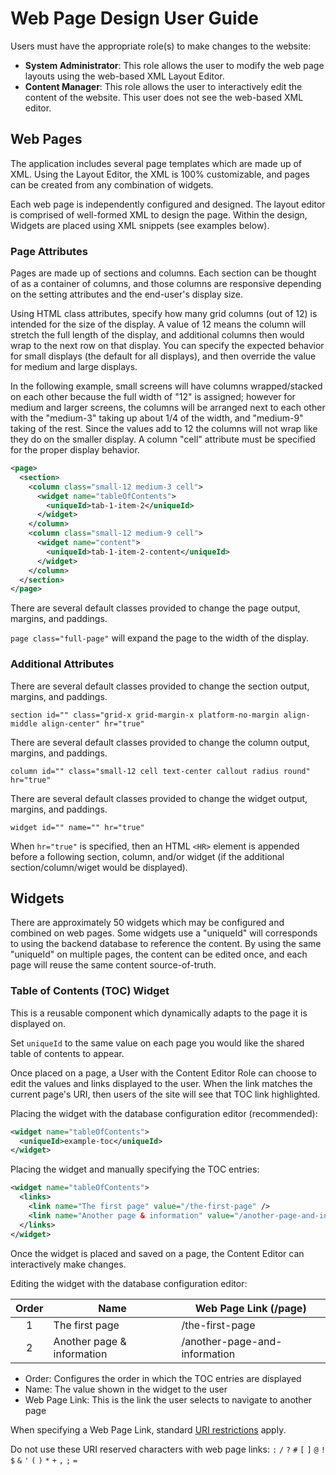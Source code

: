 # Web Page Design User Guide

Users must have the appropriate role(s) to make changes to the website:

- **System Administrator**: This role allows the user to modify the web page layouts using the web-based XML Layout Editor.
- **Content Manager**: This role allows the user to interactively edit the content of the website. This user does not see the web-based XML editor.

## Web Pages

The application includes several page templates which are made up of XML. Using the Layout Editor, the XML is 100% customizable, and pages can be created from any combination of widgets.

Each web page is independently configured and designed. The layout editor is comprised of well-formed XML to design the page. Within the design, Widgets are placed using XML snippets (see examples below).

### Page Attributes

Pages are made up of sections and columns. Each section can be thought of as a container of columns, and those columns are responsive depending on the setting attributes and the end-user's display size.

Using HTML class attributes, specify how many grid columns (out of 12) is intended for the size of the display. A value of 12 means the column will stretch the full length of the display, and additional columns then would wrap to the next row on that display. You can specify the expected behavior for small displays (the default for all displays), and then override the value for medium and large displays.

In the following example, small screens will have columns wrapped/stacked on each other because the full width of "12" is assigned; however for medium and larger screens, the columns will be arranged next to each other with the "medium-3" taking up about 1/4 of the width, and "medium-9" taking of the rest. Since the values add to 12 the columns will not wrap like they do on the smaller display. A column "cell" attribute must be specified for the proper display behavior.

```xml
<page>
  <section>
    <column class="small-12 medium-3 cell">
      <widget name="tableOfContents">
        <uniqueId>tab-1-item-2</uniqueId>
      </widget>
    </column>
    <column class="small-12 medium-9 cell">
      <widget name="content">
        <uniqueId>tab-1-item-2-content</uniqueId>
      </widget>
    </column>
  </section>
</page>
```

There are several default classes provided to change the page output, margins, and paddings.

`page class="full-page"` will expand the page to the width of the display.

### Additional Attributes

There are several default classes provided to change the section output, margins, and paddings.

`section id="" class="grid-x grid-margin-x platform-no-margin align-middle align-center" hr="true"`

There are several default classes provided to change the column output, margins, and paddings.

`column id="" class="small-12 cell text-center callout radius round" hr="true"`

There are several default classes provided to change the widget output, margins, and paddings.

`widget id="" name="" hr="true"`

When `hr="true"` is specified, then an HTML `<HR>` element is appended before a following section, column, and/or widget (if the additional section/column/wiget would be displayed).

## Widgets

There are approximately 50 widgets which may be configured and combined on web pages. Some widgets use a "uniqueId" will corresponds to using the backend database to reference the content. By using the same "uniqueId" on multiple pages, the content can be edited once, and each page will reuse the same content source-of-truth.

### Table of Contents (TOC) Widget

This is a reusable component which dynamically adapts to the page it is displayed on.

Set `uniqueId` to the same value on each page you would like the shared table of contents to appear.

Once placed on a page, a User with the Content Editor Role can choose to edit the values and links displayed to the user. When the link matches the current page's URI, then users of the site will see that TOC link highlighted.

Placing the widget with the database configuration editor (recommended):

```xml
<widget name="tableOfContents">
  <uniqueId>example-toc</uniqueId>
</widget>
```

Placing the widget and manually specifying the TOC entries:

```xml
<widget name="tableOfContents">
  <links>
    <link name="The first page" value="/the-first-page" />
    <link name="Another page & information" value="/another-page-and-information" />
  </links>
</widget>
```

Once the widget is placed and saved on a page, the Content Editor can interactively make changes.

Editing the widget with the database configuration editor:

| Order | Name                       | Web Page Link (/page)         |
|:-----:|----------------------------|-------------------------------|
| 1     | The first page             | /the-first-page               |
| 2     | Another page & information | /another-page-and-information |

- Order: Configures the order in which the TOC entries are displayed
- Name: The value shown in the widget to the user
- Web Page Link: This is the link the user selects to navigate to another page

When specifying a Web Page Link, standard [URI restrictions](https://www.rfc-editor.org/rfc/rfc3986#page-12) apply.

Do not use these URI reserved characters with web page links: `:`  `/` `?` `#` `[` `]` `@` `!` `$` `&` `'` `(` `)` `*` `+` `,` `;` `=`
